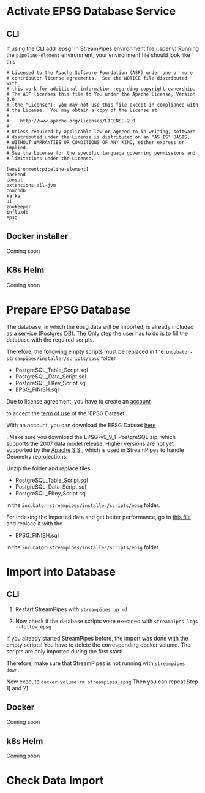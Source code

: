 <!--
  ~ Licensed to the Apache Software Foundation (ASF) under one or more
  ~ contributor license agreements.  See the NOTICE file distributed with
  ~ this work for additional information regarding copyright ownership.
  ~ The ASF licenses this file to You under the Apache License, Version 2.0
  ~ (the "License"); you may not use this file except in compliance with
  ~ the License.  You may obtain a copy of the License at
  ~
  ~    http://www.apache.org/licenses/LICENSE-2.0
  ~
  ~ Unless required by applicable law or agreed to in writing, software
  ~ distributed under the License is distributed on an "AS IS" BASIS,
  ~ WITHOUT WARRANTIES OR CONDITIONS OF ANY KIND, either express or implied.
  ~ See the License for the specific language governing permissions and
  ~ limitations under the License.
  ~
  -->

# Activate EPSG Database Service

## CLI
If using the CLI add 'epsg' in StreamPipes environment file (.spenv)
Running the `pipeline-element` environment, your environment file should look like this

```
# Licensed to the Apache Software Foundation (ASF) under one or more
# contributor license agreements.  See the NOTICE file distributed with
# this work for additional information regarding copyright ownership.
# The ASF licenses this file to You under the Apache License, Version 2.0
# (the "License"); you may not use this file except in compliance with
# the License.  You may obtain a copy of the License at
#
#    http://www.apache.org/licenses/LICENSE-2.0
#
# Unless required by applicable law or agreed to in writing, software
# distributed under the License is distributed on an "AS IS" BASIS,
# WITHOUT WARRANTIES OR CONDITIONS OF ANY KIND, either express or implied.
# See the License for the specific language governing permissions and
# limitations under the License.

[environment:pipeline-element]
backend
consul
extensions-all-jvm
couchdb
kafka
ui
zookeeper
influxdb
epsg

```


## Docker installer

Coming soon


## K8s Helm

Coming soon



# Prepare EPSG Database

The database, in which the epsg data will be imported, is already included as a service (Postgres DB). The Only step the user has to do is to fill the database with the required scripts.

Therefore, the following empty scripts must be replaced in the `incubator-streampipes/installer/scripts/epsg` folder

* PostgreSQL_Table_Script.sql
* PostgreSQL_Data_Script.sql
* PostgreSQL_FKey_Script.sql
* EPSG_FINISH.sql

Due to license agreement, you have to create an <a href="https://epsg.org/user/register/" target="_blank">account</a>


to accept the <a href="https://epsg.org/terms-of-use.html" target="_blank">term of use</a> of the 'EPSG Dataset'.

With an account, you can download the EPSG Dataset <a href="https://epsg.org/archives.html" target="_blank">here</a>

.
Make sure you download the EPSG-v9_9_1-PostgreSQL.zip, which supports the 2007 data model release. Higher versions are not 
yet supported by the <a href="https://sis.apache.org/" target="_blank">Apache SIS </a>, which is used in StreamPipes to handle Geometry reprojections.

Unzip the folder and replace files
* PostgreSQL_Table_Script.sql
* PostgreSQL_Data_Script.sql
* PostgreSQL_FKey_Script.sql

in the `incubator-streampipes/installer/scripts/epsg` folder.

For indexing the imported data and get better performance, go to 
<a href="https://github.com/apache/sis/blob/master/core/sis-referencing/src/main/resources/org/apache/sis/referencing/factory/sql/EPSG_Finish.sql" target="_blank">this file</a>
and replace it with the
* EPSG_FINISH.sql

in the `incubator-streampipes/installer/scripts/epsg` folder.

# Import into Database

## CLI

1) Restart StreamPipes with `streampipes up -d`

2) Now check if the database scripts were executed with
   `streampipes logs --follow epsg`

If you already started StreamPipes before, the import was done with the empty scripts! You have to delete the corresponding docker volume. The scripts are only imported during the first start!

Therefore, make sure that StreamPipes is not running with `streampipes down`.

Now execute  `docker volume rm streampipes_epsg`
Then you can repeat Step 1) and 2)


## Docker

Coming soon


## k8s Helm

Coming soon


# Check Data Import










